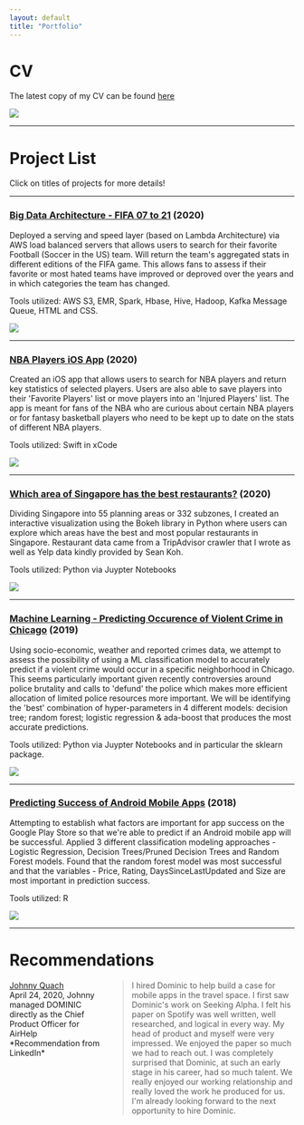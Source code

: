 ```yaml
---
layout: default
title: "Portfolio"
---
```

# CV

The latest copy of my CV can be found [here](https://domteo95.github.io/cv/)

<img src="/assets/img/work.jpg"><br>
<hr>

# Project List

Click on titles of projects for more details!

<hr>

### [Big Data Architecture - FIFA 07 to 21](https://domteo95.github.io/fifa-big-data/) (2020)

Deployed a serving and speed layer (based on Lambda Architecture) via AWS load balanced servers that allows users to search for their favorite Football (Soccer in the US) team. Will return the team's aggregated stats in different editions of the FIFA game. This allows fans to assess if their favorite or most hated teams have improved or deproved over the years and in which categories the team has changed. 

Tools utilized: AWS S3, EMR, Spark, Hbase, Hive, Hadoop, Kafka Message Queue, HTML and CSS.

<img src="/assets/img/fifa.jpg">

<hr>

### [NBA Players iOS App](https://domteo95.github.io/nba-ios-app/) (2020)

Created an iOS app that allows users to search for NBA players and return key statistics of selected players. Users are also able to save players into their 'Favorite Players' list or move players into an 'Injured Players' list. The app is meant for fans of the NBA who are curious about certain NBA players or for fantasy basketball players who need to be kept up to date on the stats of different NBA players.

Tools utilized: Swift in xCode

<img src="/assets/img/nba.jpg">

<hr>

### [Which area of Singapore has the best restaurants?](https://domteo95.github.io/singapore-best-restaurants/) (2020)

Dividing Singapore into 55 planning areas or 332 subzones, I created an interactive visualization using the Bokeh library in Python where users can explore which areas have the best and most popular restaurants in Singapore. Restaurant data came from a TripAdvisor crawler that I wrote as well as Yelp data kindly provided by Sean Koh. 

Tools utilized: Python via Juypter Notebooks

<img src="/assets/img/sg-restaurant.jpg"> 

<hr>

### [Machine Learning - Predicting Occurence of Violent Crime in Chicago](https://domteo95.github.io/ml-crime/) (2019)

Using socio-economic, weather and reported crimes data, we attempt to assess the possibility of using a ML classification model to accurately predict if a violent crime would occur in a specific neighborhood in Chicago. This seems particularly important given recently controversies around police brutality and calls to 'defund' the police which makes more efficient allocation of limited police resources more important. We will be identifying the 'best' combination of hyper-parameters in 4 different models: decision tree; random forest; logistic regression & ada-boost that produces the most accurate predictions. 

Tools utilized: Python via Juypter Notebooks and in particular the sklearn package.

<img src="/assets/img/crime.jpg"> 

<hr>

### [Predicting Success of Android Mobile Apps](https://domteo95.github.io/android-apps-success/) (2018)

Attempting to establish what factors are important for app success on the Google Play Store so that we're able to predict if an Android mobile app will be successful. Applied 3 different classification modeling approaches - Logistic Regression, Decision Trees/Pruned Decision Trees and Random Forest models. Found that the random forest model was most successful and that the variables - Price, Rating, DaysSinceLastUpdated and Size are most important in prediction success. 

Tools utilized: R

<img src="/assets/img/android-app.jpg"> 

<hr>

# Recommendations 

<html>
<head></head>
 <body>
    <div style="width: 100%;">
        <div style="width: 34%; float: left;"> 
            <a href="https://www.linkedin.com/in/size12font/">Johnny Quach </a>
            <br> April 24, 2020, Johnny managed DOMINIC directly as the Chief Product Officer for AirHelp 
            <br> *Recommendation from LinkedIn*
        </div>
        <div style="margin-left: 35%;"> 
            <blockquote> I hired Dominic to help build a case for mobile apps in the travel space. I first saw Dominic's work on Seeking Alpha. I felt his paper on Spotify was well written, well researched, and logical in every way. My head of product and myself were very impressed. We enjoyed the paper so much we had to reach out. I was completely surprised that Dominic, at such an early stage in his career, had so much talent. We really enjoyed our working relationship and really loved the work he produced for us. I'm already looking forward to the next opportunity to hire Dominic.</blockquote>
        </div>
    </div>
 </body>
</html>
    	






